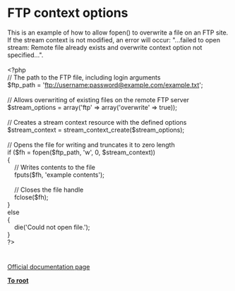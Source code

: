 # FTP context options




<div class="phpcode"><span class="html">
This is an example of how to allow fopen() to overwrite a file on an FTP site. If the stream context is not modified, an error will occur: &quot;...failed to open stream: Remote file already exists and overwrite context option not specified...&quot;.<br><br><span class="default">&lt;?php<br></span><span class="comment">// The path to the FTP file, including login arguments<br></span><span class="default">$ftp_path </span><span class="keyword">= </span><span class="string">&apos;<a href="ftp://username:password@example.com/example.txt" rel="nofollow" target="_blank">ftp://username:password@example.com/example.txt</a>&apos;</span><span class="keyword">;<br><br></span><span class="comment">// Allows overwriting of existing files on the remote FTP server<br></span><span class="default">$stream_options </span><span class="keyword">= array(</span><span class="string">&apos;ftp&apos; </span><span class="keyword">=&gt; array(</span><span class="string">&apos;overwrite&apos; </span><span class="keyword">=&gt; </span><span class="default">true</span><span class="keyword">));<br><br></span><span class="comment">// Creates a stream context resource with the defined options<br></span><span class="default">$stream_context </span><span class="keyword">= </span><span class="default">stream_context_create</span><span class="keyword">(</span><span class="default">$stream_options</span><span class="keyword">);<br><br></span><span class="comment">// Opens the file for writing and truncates it to zero length <br></span><span class="keyword">if (</span><span class="default">$fh </span><span class="keyword">= </span><span class="default">fopen</span><span class="keyword">(</span><span class="default">$ftp_path</span><span class="keyword">, </span><span class="string">&apos;w&apos;</span><span class="keyword">, </span><span class="default">0</span><span class="keyword">, </span><span class="default">$stream_context</span><span class="keyword">))<br>{<br>&#xA0; &#xA0; </span><span class="comment">// Writes contents to the file<br>&#xA0; &#xA0; </span><span class="default">fputs</span><span class="keyword">(</span><span class="default">$fh</span><span class="keyword">, </span><span class="string">&apos;example contents&apos;</span><span class="keyword">);<br>&#xA0; &#xA0; <br>&#xA0; &#xA0; </span><span class="comment">// Closes the file handle<br>&#xA0; &#xA0; </span><span class="default">fclose</span><span class="keyword">(</span><span class="default">$fh</span><span class="keyword">);<br>}<br>else<br>{<br>&#xA0; &#xA0; die(</span><span class="string">&apos;Could not open file.&apos;</span><span class="keyword">);<br>}<br></span><span class="default">?&gt;</span>
</span>
</div>
  

#

[Official documentation page](https://www.php.net/manual/en/context.ftp.php)

**[To root](/)**
